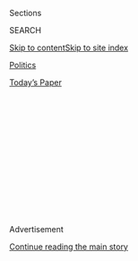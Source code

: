 <div id="app">

<div>

<div>

<div>

<div class="NYTAppHideMasthead css-1q2w90k e1suatyy0">

<div class="section css-ui9rw0 e1suatyy2">

<div class="css-eph4ug er09x8g0">

<div class="css-6n7j50">

</div>

<span class="css-1dv1kvn">Sections</span>

<div class="css-10488qs">

<span class="css-1dv1kvn">SEARCH</span>

</div>

[Skip to content](#site-content)[Skip to site
index](#site-index)

</div>

<div id="masthead-section-label" class="css-1wr3we4 eaxe0e00">

[Politics](https://www.nytimes3xbfgragh.onion/section/politics)

</div>

<div class="css-10698na e1huz5gh0">

</div>

</div>

<div id="masthead-bar-one" class="section hasLinks css-15hmgas e1csuq9d3">

<div class="css-uqyvli e1csuq9d0">

</div>

<div class="css-1uqjmks e1csuq9d1">

</div>

<div class="css-9e9ivx">

[](https://myaccount.nytimes3xbfgragh.onion/auth/login?response_type=cookie&client_id=vi)

</div>

<div class="css-1bvtpon e1csuq9d2">

[Today’s
Paper](https://www.nytimes3xbfgragh.onion/section/todayspaper)

</div>

</div>

</div>

</div>

<div data-aria-hidden="false">

<div id="site-content" data-role="main">

<div>

<div class="css-1aor85t" style="opacity:0.000000001;z-index:-1;visibility:hidden">

<div class="css-1hqnpie">

<div class="css-epjblv">

<span class="css-17xtcya">[Politics](/section/politics)</span><span class="css-x15j1o">|</span><span class="css-fwqvlz">Exxon
Mobil Chief Rises as Trump’s Choice for Secretary of
State</span>

</div>

<div class="css-k008qs">

<div class="css-1iwv8en">

<span class="css-18z7m18"></span>

<div>

</div>

</div>

<span class="css-1n6z4y">https://nyti.ms/2h7DVQj</span>

<div class="css-1705lsu">

<div class="css-4xjgmj">

<div class="css-4skfbu" data-role="toolbar" data-aria-label="Social Media Share buttons, Save button, and Comments Panel with current comment count" data-testid="share-tools">

  - 
  - 
  - 
  - 
    
    <div class="css-6n7j50">
    
    </div>

  - 

</div>

</div>

</div>

</div>

</div>

</div>

<div class="css-13pd83m">

</div>

<div id="top-wrapper" class="css-1sy8kpn">

<div id="top-slug" class="css-l9onyx">

Advertisement

</div>

[Continue reading the main
story](#after-top)

<div class="ad top-wrapper" style="text-align:center;height:100%;display:block;min-height:250px">

<div id="top" class="place-ad" data-position="top" data-size-key="top">

</div>

</div>

<div id="after-top">

</div>

</div>

<div id="sponsor-wrapper" class="css-1hyfx7x">

<div id="sponsor-slug" class="css-19vbshk">

Supported by

</div>

[Continue reading the main
story](#after-sponsor)

<div id="sponsor" class="ad sponsor-wrapper" style="text-align:center;height:100%;display:block">

</div>

<div id="after-sponsor">

</div>

</div>

<div class="css-1vkm6nb ehdk2mb0">

# Exxon Mobil Chief Rises as Trump’s Choice for Secretary of State

</div>

<div class="css-79elbk" data-testid="photoviewer-wrapper">

<div class="css-z3e15g" data-testid="photoviewer-wrapper-hidden">

</div>

<div class="css-1a48zt4 ehw59r15" data-testid="photoviewer-children">

![<span class="css-16f3y1r e13ogyst0" data-aria-hidden="true">Rex W.
Tillerson, the chief executive of Exxon Mobil, has extensive experience
working with foreign leaders, which can come under scrutiny during a
Senate confirmation
hearing.</span><span class="css-cnj6d5 e1z0qqy90" itemprop="copyrightHolder"><span class="css-1ly73wi e1tej78p0">Credit...</span><span><span>LM
Otero/Associated
Press</span></span></span>](https://static01.graylady3jvrrxbe.onion/images/2016/12/10/us/10tillerson/10tillerson-articleInline.jpg?quality=75&auto=webp&disable=upscale)

</div>

</div>

<div class="css-xt80pu e12qa4dv0">

<div class="css-18e8msd">

<div class="css-vp77d3 epjyd6m0">

<div class="css-1baulvz">

By [<span class="css-1baulvz" itemprop="name">Clifford
Krauss</span>](http://www.nytimes3xbfgragh.onion/by/clifford-krauss) and
[<span class="css-1baulvz last-byline" itemprop="name">Maggie
Haberman</span>](http://www.nytimes3xbfgragh.onion/by/maggie-haberman)

</div>

</div>

  - Dec. 9,
    2016

  - 
    
    <div class="css-4xjgmj">
    
    <div class="css-d8bdto" data-role="toolbar" data-aria-label="Social Media Share buttons, Save button, and Comments Panel with current comment count" data-testid="share-tools">
    
      - 
      - 
      - 
      - 
        
        <div class="css-6n7j50">
        
        </div>
    
      - 
    
    </div>
    
    </div>

</div>

</div>

<div class="section meteredContent css-1r7ky0e" name="articleBody" itemprop="articleBody">

<div class="css-1fanzo5 StoryBodyCompanionColumn">

<div class="css-53u6y8">

Rex W. Tillerson, the president and chief executive of Exxon Mobil, has
emerged as President-elect Donald J. Trump’s top choice to become
secretary of state, according to a person with direct knowledge of the
search process.

The news is the latest turn in what has become the most extended drama
of Mr. Trump’s transition effort, with a rotating cast of seeming
front-runners to become America’s top diplomat. Choosing Mr. Tillerson
would add to a long list of wealthy businesspeople in high-ranking Trump
administration posts.

As Exxon’s top official, Mr. Tillerson has extensive experience working
with foreign leaders. Some of his foreign relationships, especially
those with Russia, could come under particular scrutiny during a Senate
confirmation
hearing.

</div>

</div>

<div class="css-1sngw6j">

[](https://www.nytimes3xbfgragh.onion/interactive/2016/us/politics/donald-trump-administration.html)

<div class="css-1eoytci">

![](https://static01.graylady3jvrrxbe.onion/images/2016/11/11/us/politics/donald-trump-administration-1478905372015/donald-trump-administration-1478905372015-square640.jpg)

</div>

<div class="css-1rha1bf">

## Donald Trump’s Cabinet Is Complete. Here’s the Full List.

A list of appointees and nominees for top posts in the new
administration.

</div>

</div>

<div class="css-1fanzo5 StoryBodyCompanionColumn">

<div class="css-53u6y8">

Mr. Tillerson, 64, who met with Mr. Trump on Tuesday at Trump Tower in
New York, has been strongly recommended by a number of business leaders.
It is unclear when Mr. Trump expects to announce his choice for the job.

</div>

</div>

<div class="css-1fanzo5 StoryBodyCompanionColumn">

<div class="css-53u6y8">

Mitt Romney, the 2012 Republican presidential nominee, has been
described by Mr. Trump’s advisers as still in the running. But Mr. Trump
has privately said conflicting things on his views of Mr. Romney,
advisers said, and has indicated to several people that he is unlikely
to be named. Mr. Romney harshly criticized Mr. Trump during the
presidential campaign.

Mr. Tillerson has worked to strengthen Exxon Mobil’s ties with Russia.
The company has various joint ventures with the oil giant Rosneft around
Russia, and has contributed to social programs in education and health.
In 2012, the Russian government awarded Mr. Tillerson the country’s
Order of Friendship decoration.

Western sanctions against Russia prohibiting the nation from certain
energy development activities have slowed Exxon Mobil’s investments,
particularly a joint venture with Rosneft that was supposed to start
drilling for oil in the Kara Sea in 2014. Mr. Tillerson has spoken out
against sanctions, in part because Exxon Mobil is unable to collect
revenues from an investment in an oil and gas consortium it belongs to
that operates off Sakhalin Island.

</div>

</div>

<div class="css-1fanzo5 StoryBodyCompanionColumn">

<div class="css-53u6y8">

In addition, Exxon Mobil has close connections with the Qatari national
oil company, and has partnered with the Qataris in building a liquefied
natural gas terminal on the Gulf of Mexico coast that is designed for
importing gas and possibly for exporting it as well.

Mr. Tillerson assumed the role of chairman and chief executive of Exxon
Mobil on
[Jan. 1, 2006](http://corporate.exxonmobil.com/en/company/about-us/management/rex-w-tillerson).
During his tenure, the company has acknowledged the science underlying
climate change and said it supports a carbon tax. It has also expressed
support for the Paris climate agreement.

“We believe that addressing the risk of climate change is a global
issue,” he said at the company’s annual shareholder meeting in May,
adding that it would require the cooperation of governments, business
and individuals.

By contrast, Mr. Trump has called climate change a hoax created by the
Chinese for business reasons, and has named a climate change denier,
Scott Pruitt, the attorney general of Oklahoma, as his choice to lead
the Environmental Protection
Agency.

</div>

</div>

<div class="css-1sngw6j">

[](https://www.nytimes3xbfgragh.onion/interactive/2016/12/05/us/politics/trump-cabinet-insiders-outsiders-millionaires.html)

<div class="css-1eoytci">

![](https://static01.graylady3jvrrxbe.onion/images/2016/12/02/us/politics/trump-cabinet-insiders-outsiders-millionaires-1480717606838/trump-cabinet-insiders-outsiders-millionaires-1480717606838-thumbLarge-v2.png)

</div>

<div class="css-1rha1bf">

## Outsiders, Insiders and Multimillionaires in Trump’s Cabinet

President-elect Donald J. Trump’s cabinet and top staff are shaping up
to be a mix of wealthy Washington outsiders, Republican insiders and
former military officers who have been critical of the Obama
administration.

</div>

</div>

<div class="css-1fanzo5 StoryBodyCompanionColumn">

<div class="css-53u6y8">

Some climate activists said that despite Exxon Mobil’s statements on
climate change, it could be doing far more.

Jamie Henn, a co-founder of the climate action group
[350.org](http://350.org/), said that while Exxon Mobil and its
representatives had been careful to say they supported the Paris
agreement, under which nearly every nation has agreed to reduce
emissions, “a read of their public energy assessments make it clear they
have no intention of helping the world meet that target or adjust their
business plans in that direction.”

</div>

</div>

<div class="css-1fanzo5 StoryBodyCompanionColumn">

<div class="css-53u6y8">

One initial contender for the secretary-of-state post, Rudolph W.
Giuliani, a loyal Trump ally, is no longer in the running after removing
his name from contention on Nov. 29, according to a statement Friday
from the transition team.

“Rudy Giuliani is an extraordinarily talented and patriotic American,”
Mr. Trump said in the statement. “I will always be appreciative of his
24/7 dedication to our campaign after I won the primaries and for his
extremely wise counsel. He is and continues to be a close personal
friend, and as appropriate, I will call upon him for advice and can see
an important place for him in the administration at a later date.”

Mr. Giuliani, a former mayor of New York, will remain on the transition
team.

</div>

</div>

</div>

<div>

</div>

<div>

</div>

<div>

</div>

<div>

<div id="bottom-wrapper" class="css-1ede5it">

<div id="bottom-slug" class="css-l9onyx">

Advertisement

</div>

[Continue reading the main
story](#after-bottom)

<div id="bottom" class="ad bottom-wrapper" style="text-align:center;height:100%;display:block;min-height:90px">

</div>

<div id="after-bottom">

</div>

</div>

</div>

</div>

</div>

## Site Index

<div>

</div>

## Site Information Navigation

  - [© <span>2020</span> <span>The New York Times
    Company</span>](https://help.nytimes3xbfgragh.onion/hc/en-us/articles/115014792127-Copyright-notice)

<!-- end list -->

  - [NYTCo](https://www.nytco.com/)
  - [Contact
    Us](https://help.nytimes3xbfgragh.onion/hc/en-us/articles/115015385887-Contact-Us)
  - [Work with us](https://www.nytco.com/careers/)
  - [Advertise](https://nytmediakit.com/)
  - [T Brand Studio](http://www.tbrandstudio.com/)
  - [Your Ad
    Choices](https://www.nytimes3xbfgragh.onion/privacy/cookie-policy#how-do-i-manage-trackers)
  - [Privacy](https://www.nytimes3xbfgragh.onion/privacy)
  - [Terms of
    Service](https://help.nytimes3xbfgragh.onion/hc/en-us/articles/115014893428-Terms-of-service)
  - [Terms of
    Sale](https://help.nytimes3xbfgragh.onion/hc/en-us/articles/115014893968-Terms-of-sale)
  - [Site
    Map](https://spiderbites.nytimes3xbfgragh.onion)
  - [Help](https://help.nytimes3xbfgragh.onion/hc/en-us)
  - [Subscriptions](https://www.nytimes3xbfgragh.onion/subscription?campaignId=37WXW)

</div>

</div>

</div>

</div>
